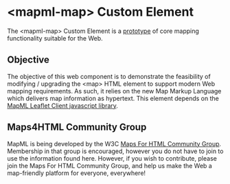 # &lt;mapml-map&gt; Custom Element

The &lt;mapml-map&gt; Custom Element is a [prototype](http://maps4html.github.io/MapML-Map-Custom-Element/) of core mapping functionality suitable for the Web.

## Objective

The objective of this web component is to demonstrate the feasibility of modifying / upgrading the &lt;map&gt; HTML element to support modern Web mapping requirements.  As such, it relies on the new Map Markup Language which delivers map information as hypertext.
This element depends on the [MapML Leaflet Client javascript library](https://github.com/Maps4HTML/MapML-Leaflet-Client).

## Maps4HTML Community Group

MapML is being developed by the W3C [Maps For HTML Community Group](http://www.w3.org/community/maps4html/).  Membership in that group is encouraged, however you do not have to join to use the information found here.  However, if you wish to contribute, please join the Maps For HTML Community Group, and help us make the Web a map-friendly platform for everyone, everywhere!
